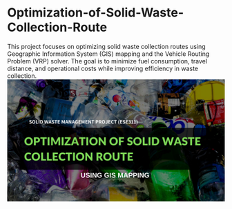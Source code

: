 # Optimization-of-Solid-Waste-Collection-Route
This project focuses on optimizing solid waste collection routes using Geographic Information System (GIS) mapping and the Vehicle Routing Problem (VRP) solver. The goal is to minimize fuel consumption, travel distance, and operational costs while improving efficiency in waste collection.
<a href="/Optimization.of.collection.route.pdf" class="image fit"><img src="/Optimization.of.collection.route.pdf" alt=""></a>
